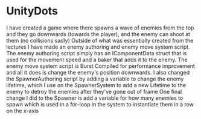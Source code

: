 # UnityDots
 
I have created a game where there spawns a wave of enemies from the top and they go downwards (towards the player), and the enemy can shoot at them (no collisions sadly)
Outside of what was essentially created from the lectures I have made an enemy authoring and enemy move system script. 
The enemy authoring script simply has an IComponentData struct that is used for the movement speed and a baker that adds it to the enemy. 
The enemy move system script is Burst Compiled for performance improvement and all it does is change the enemy's position downwards.
I also changed the SpawnerAuthoring script by adding a variable to change the enemy lifetime, which I use on the SpawnerSystem to add a new Lifetime to the enemy to detroy the enemies after they've gone out of frame
One final change I did to the Spawner is add a variable for how many enemies to spawn which is used in a for-loop in the system to instantiate them in a row on the x-axis